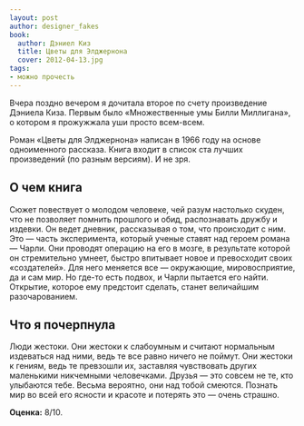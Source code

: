 ```yaml
---
layout: post
author: designer_fakes
book:
  author: Дэниел Киз
  title: Цветы для Элджернона
  cover: 2012-04-13.jpg
tags:
- можно прочесть
---
```


Вчера поздно вечером я дочитала второе по счету произведение Дэниела Киза. Первым было «Множественные умы Билли Миллигана», о котором я прожужжала уши просто всем-всем.

Роман «Цветы для Элджернона» написан в 1966 году на основе одноименного рассказа. Книга входит в список ста лучших произведений (по разным версиям). И не зря.

## О чем книга

Сюжет повествует о молодом человеке, чей разум настолько скуден, что не позволяет помнить прошлого и обид, распознавать дружбу и издевки. Он ведет дневник, рассказывая о том, что происходит с ним. Это — часть эксперимента, который ученые ставят над героем романа — Чарли. Они проводят операцию на его в мозге, в результате которой он стремительно умнеет, быстро впитывает новое и превосходит своих «создателей». Для него меняется все — окружающие, мировосприятие, да и сам мир. Но где-то есть подвох, и Чарли пытается его найти. Открытие, которое ему предстоит сделать, станет величайшим разочарованием.

## Что я почерпнула

Люди жестоки. Они жестоки к слабоумным и считают нормальным издеваться над ними, ведь те все равно ничего не поймут. Они жестоки к гениям, ведь те превзошли их, заставляя чувствовать других маленькими никчемными человечками. Друзья — это совсем не те, кто улыбаются тебе. Весьма вероятно, они над тобой смеются. Познать мир во всей его ясности и красоте и потерять это — очень страшно.

**Оценка:** 8/10.
